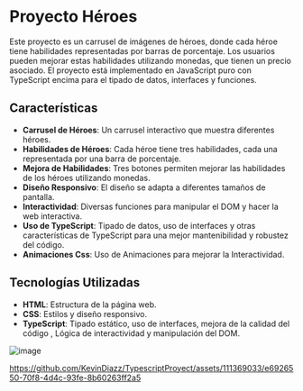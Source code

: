 # Proyecto Héroes

Este proyecto es un carrusel de imágenes de héroes, donde cada héroe tiene habilidades representadas por barras de porcentaje. Los usuarios pueden mejorar estas habilidades utilizando monedas, que tienen un precio asociado. El proyecto está implementado en JavaScript puro con TypeScript encima para el tipado de datos, interfaces y funciones.

## Características

- **Carrusel de Héroes**: Un carrusel interactivo que muestra diferentes héroes.
- **Habilidades de Héroes**: Cada héroe tiene tres habilidades, cada una representada por una barra de porcentaje.
- **Mejora de Habilidades**: Tres botones permiten mejorar las habilidades de los héroes utilizando monedas.
- **Diseño Responsivo**: El diseño se adapta a diferentes tamaños de pantalla.
- **Interactividad**: Diversas funciones para manipular el DOM y hacer la web interactiva.
- **Uso de TypeScript**: Tipado de datos, uso de interfaces y otras características de TypeScript para una mejor mantenibilidad y robustez del código.
- **Animaciones Css**: Uso de Animaciones para mejorar la Interactividad.

## Tecnologías Utilizadas

- **HTML**: Estructura de la página web.
- **CSS**: Estilos y diseño responsivo.
- **TypeScript**: Tipado estático, uso de interfaces, mejora de la calidad del código , Lógica de interactividad y manipulación del DOM.

![image](https://github.com/KevinDiazz/TypescriptProyect/assets/111369033/994728d0-94cf-45ee-b173-e41004646e83)


https://github.com/KevinDiazz/TypescriptProyect/assets/111369033/e6926550-70f8-4d4c-93fe-8b60263ff2a5

